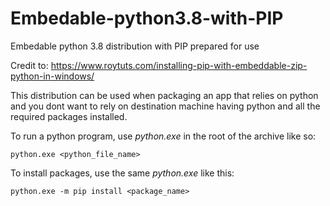 # Embedable-python3.8-with-PIP
Embedable python 3.8 distribution with PIP prepared for use

Credit to: https://www.roytuts.com/installing-pip-with-embeddable-zip-python-in-windows/

This distribution can be used when packaging an app that relies on python and you dont want to rely on destination machine having python and all the required packages installed. 

To run a python program, use _python.exe_ in the root of the archive like so:

```
python.exe <python_file_name>
```

To install packages, use the same _python.exe_ like this:

```
python.exe -m pip install <package_name>
```

